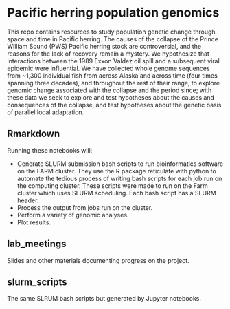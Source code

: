 


# Pacific herring population genomics

This repo contains resources to study population genetic change through space and time in Pacific herring. The causes of the collapse of the Prince William Sound (PWS) Pacific herring stock are controversial, and the reasons for the lack of recovery remain a mystery. We hypothesize that interactions between the 1989 Exxon Valdez oil spill and a subsequent viral epidemic were influential. We have collected whole genome sequences from ~1,300 individual fish from across Alaska and across time (four times spanning three decades), and throughout the rest of their range, to explore genomic change associated with the collapse and the period since; with these data we seek to explore and test hypotheses about the causes and consequences of the collapse, and test hypotheses about the genetic basis of parallel local adaptation.

## Rmarkdown

Running these notebooks will:

- Generate SLURM submission bash scripts to run bioinformatics software on the FARM cluster. They use the R package reticulate with python to automate the tedious process of writing bash scripts for each job run on the computing cluster. These scripts were made to run on the Farm cluster which uses SLURM scheduling. Each bash script has a SLURM header.
- Process the output from jobs run on the cluster.
- Perform a variety of genomic analyses.
- Plot results.

## lab_meetings

Slides and other materials documenting progress on the project.

## slurm_scripts

The same SLRUM bash scripts but generated by Jupyter notebooks.


